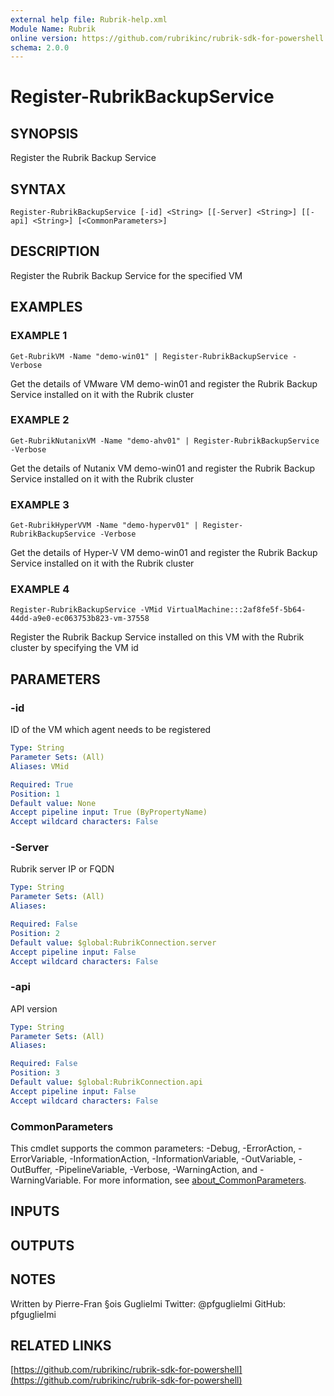 ```yaml
---
external help file: Rubrik-help.xml
Module Name: Rubrik
online version: https://github.com/rubrikinc/rubrik-sdk-for-powershell
schema: 2.0.0
---
```


# Register-RubrikBackupService

## SYNOPSIS
Register the Rubrik Backup Service

## SYNTAX

```
Register-RubrikBackupService [-id] <String> [[-Server] <String>] [[-api] <String>] [<CommonParameters>]
```

## DESCRIPTION
Register the Rubrik Backup Service for the specified VM

## EXAMPLES

### EXAMPLE 1
```
Get-RubrikVM -Name "demo-win01" | Register-RubrikBackupService -Verbose
```

Get the details of VMware VM demo-win01 and register the Rubrik Backup Service installed on it with the Rubrik cluster

### EXAMPLE 2
```
Get-RubrikNutanixVM -Name "demo-ahv01" | Register-RubrikBackupService -Verbose
```

Get the details of Nutanix VM demo-win01 and register the Rubrik Backup Service installed on it with the Rubrik cluster

### EXAMPLE 3
```
Get-RubrikHyperVVM -Name "demo-hyperv01" | Register-RubrikBackupService -Verbose
```

Get the details of Hyper-V VM demo-win01 and register the Rubrik Backup Service installed on it with the Rubrik cluster

### EXAMPLE 4
```
Register-RubrikBackupService -VMid VirtualMachine:::2af8fe5f-5b64-44dd-a9e0-ec063753b823-vm-37558
```

Register the Rubrik Backup Service installed on this VM with the Rubrik cluster by specifying the VM id

## PARAMETERS

### -id
ID of the VM which agent needs to be registered

```yaml
Type: String
Parameter Sets: (All)
Aliases: VMid

Required: True
Position: 1
Default value: None
Accept pipeline input: True (ByPropertyName)
Accept wildcard characters: False
```

### -Server
Rubrik server IP or FQDN

```yaml
Type: String
Parameter Sets: (All)
Aliases:

Required: False
Position: 2
Default value: $global:RubrikConnection.server
Accept pipeline input: False
Accept wildcard characters: False
```

### -api
API version

```yaml
Type: String
Parameter Sets: (All)
Aliases:

Required: False
Position: 3
Default value: $global:RubrikConnection.api
Accept pipeline input: False
Accept wildcard characters: False
```

### CommonParameters
This cmdlet supports the common parameters: -Debug, -ErrorAction, -ErrorVariable, -InformationAction, -InformationVariable, -OutVariable, -OutBuffer, -PipelineVariable, -Verbose, -WarningAction, and -WarningVariable. For more information, see [about_CommonParameters](http://go.microsoft.com/fwlink/?LinkID=113216).

## INPUTS

## OUTPUTS

## NOTES
Written by Pierre-Fran §ois Guglielmi
Twitter: @pfguglielmi
GitHub: pfguglielmi

## RELATED LINKS

[https://github.com/rubrikinc/rubrik-sdk-for-powershell](https://github.com/rubrikinc/rubrik-sdk-for-powershell)

